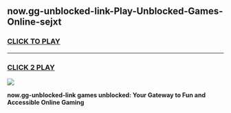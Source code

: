 
## now.gg-unblocked-link-Play-Unblocked-Games-Online-sejxt
<h3>
<a href="https://premium76.site?title=now.gg-unblocked-link&ref=25A">CLICK TO PLAY</a></h3>
<hr>

<h3>
<a href="https://premium76.site?title=now.gg-unblocked-link&ref=25A">CLICK 2 PLAY</a>
  
</h3>

<a href="https://premium76.site?title=now.gg-unblocked-link&ref=25A"><img src="https://clearcache.store/games.png"></a>


**now.gg-unblocked-link games unblocked: Your Gateway to Fun and Accessible Online Gaming**
